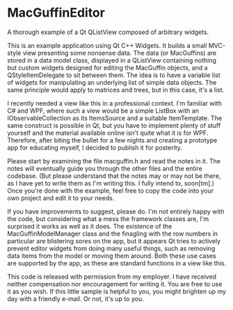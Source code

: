 # MacGuffinEditor
A thorough example of a Qt QListView composed of arbitrary widgets.

This is an example application using Qt C++ Widgets. It builds a small MVC-style view presenting some nonsense data. The data (or MacGuffins) are stored in a data model class, displayed in a QListView containing nothing but custom widgets designed for editing the MacGuffin objects, and a QStyleItemDelegate to sit between them. The idea is to have a variable list of widgets for manipulating an underlying list of simple data objects. The same principle would apply to matrices and trees, but in this case, it's a list.

I recently needed a view like this in a professional context. I'm familiar with C# and WPF, where such a view would be a simple ListBox with an IObservableCollection<MacGuffin> as its ItemsSource and a suitable ItemTemplate. The same construct is possible in Qt, but you have to implement plenty of stuff yourself and the material available online isn't quite what it is for WPF. Therefore, after biting the bullet for a few nights and creating a prototype app for educating myself, I decided to publish it for posterity.

Please start by examining the file macguffin.h and read the notes in it. The notes will eventually guide you through the other files and the entire codebase. (But please understand that the notes may or may not be there, as I have yet to write them as I'm writing this. I fully intend to, soon[tm].) Once you're done with the example, feel free to copy the code into your own project and edit it to your needs.

If you have improvements to suggest, please do. I'm not entirely happy with the code, but considering what a mess the framework classes are, I'm surprised it works as well as it does. The existence of the MacGuffinModelManager class and the finagling with the row numbers in particular are blistering sores on the app, but it appears Qt tries to actively prevent editor widgets from doing many useful things, such as removing data items from the model or moving them around. Both these use cases are supported by the app, as these are standard functions in a view like this.

This code is released with permission from my employer. I have received neither compensation nor encouragement for writing it. You are free to use it as you wish. If this little sample is helpful to you, you might brighten up my day with a friendly e-mail. Or not, it's up to you.
